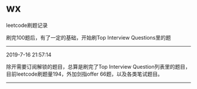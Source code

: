 # wx
leetcode刷题记录

刷完100题后，有了一定的基础，开始刷Top Interview Questions里的题

---

2019-7-16 21:57:14

除开需要订阅解锁的题目，总算是刷完了Top Interview Question列表里的题目，目前leetcode刷题量194，外加剑指offer 66题，以及各类笔试题目。

---